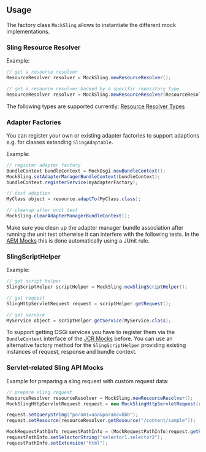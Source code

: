 ## Usage

The factory class `MockSling` allows to instantiate the different mock implementations.

### Sling Resource Resolver

Example:

```java
// get a resource resolver
ResourceResolver resolver = MockSling.newResourceResolver();

// get a resource resolver backed by a specific repository type
ResourceResolver resolver = MockSling.newResourceResolver(ResourceResolverType.JCR_MOCK);
```
The following types are supported currently: [Resource Resolver Types](resource-resolver-types.html)

### Adapter Factories

You can register your own or existing adapter factories to support adaptions e.g. for classes extending `SlingAdaptable`.

Example:

```java
// register adapter factory
BundleContext bundleContext = MockOsgi.newBundleContext();
MockSling.setAdapterManagerBundleContext(bundleContext);
bundleContext.registerService(myAdapterFactory);

// test adaption
MyClass object = resource.adaptTo(MyClass.class);

// cleanup after unit test
MockSling.clearAdapterManagerBundleContext();
```

Make sure you clean up the adapter manager bundle association after running the unit test otherwise it can 
interfere with the following tests. In the [AEM Mocks][aem-mock] this is done automatically using a JUnit rule.


### SlingScriptHelper

Example:

```java
// get script helper
SlingScriptHelper scriptHelper = MockSling.newSlingScriptHelper();

// get request
SlingHttpServletRequest request = scriptHelper.getRequest();

// get service
MyService object = scriptHelper.getService(MyService.class);
```

To support getting OSGi services you have to register them via the `BundleContext` interface of the
[JCR Mocks][jcr-mock] before. You can use an alternative factory method for the `SlingScriptHelper` providing
existing instances of request, response and bundle context. 

### Servlet-related Sling API Mocks

Example for preparing a sling request with custom request data:

```java
// prepare sling request
ResourceResolver resourceResolver = MockSling.newResourceResolver();
MockSlingHttpServletRequest request = new MockSlingHttpServletRequest(resourceResolver);

request.setQueryString("param1=aaa&param2=bbb");
request.setResource(resourceResolver.getResource("/content/sample"));

MockRequestPathInfo requestPathInfo = (MockRequestPathInfo)request.getRequestPathInfo();
requestPathInfo.setSelectorString("selector1.selector2");
requestPathInfo.setExtension("html");
```


[jcr-mock]: http://wcm.io/testing/jcr-mock/
[aem-mock]: http://wcm.io/testing/aem-mock/
